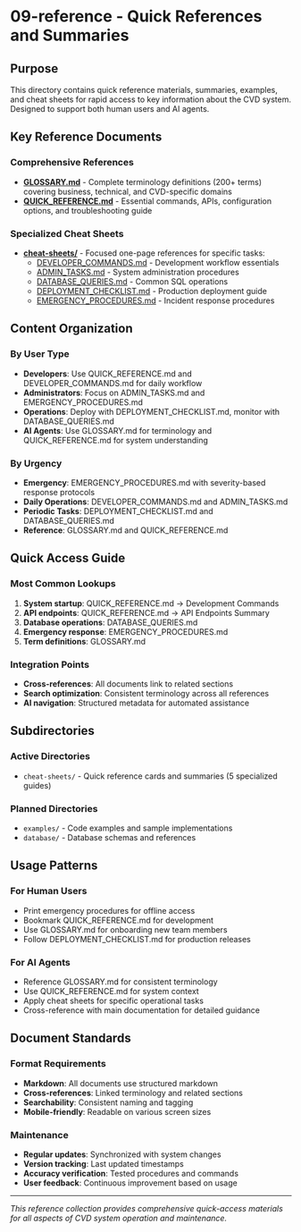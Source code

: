# 09-reference - Quick References and Summaries

## Purpose
This directory contains quick reference materials, summaries, examples, and cheat sheets for rapid access to key information about the CVD system. Designed to support both human users and AI agents.

## Key Reference Documents

### Comprehensive References
- **[GLOSSARY.md](GLOSSARY.md)** - Complete terminology definitions (200+ terms) covering business, technical, and CVD-specific domains
- **[QUICK_REFERENCE.md](QUICK_REFERENCE.md)** - Essential commands, APIs, configuration options, and troubleshooting guide

### Specialized Cheat Sheets
- **[cheat-sheets/](cheat-sheets/)** - Focused one-page references for specific tasks:
  - [DEVELOPER_COMMANDS.md](cheat-sheets/DEVELOPER_COMMANDS.md) - Development workflow essentials
  - [ADMIN_TASKS.md](cheat-sheets/ADMIN_TASKS.md) - System administration procedures
  - [DATABASE_QUERIES.md](cheat-sheets/DATABASE_QUERIES.md) - Common SQL operations
  - [DEPLOYMENT_CHECKLIST.md](cheat-sheets/DEPLOYMENT_CHECKLIST.md) - Production deployment guide
  - [EMERGENCY_PROCEDURES.md](cheat-sheets/EMERGENCY_PROCEDURES.md) - Incident response procedures

## Content Organization

### By User Type
- **Developers**: Use QUICK_REFERENCE.md and DEVELOPER_COMMANDS.md for daily workflow
- **Administrators**: Focus on ADMIN_TASKS.md and EMERGENCY_PROCEDURES.md
- **Operations**: Deploy with DEPLOYMENT_CHECKLIST.md, monitor with DATABASE_QUERIES.md
- **AI Agents**: Use GLOSSARY.md for terminology and QUICK_REFERENCE.md for system understanding

### By Urgency
- **Emergency**: EMERGENCY_PROCEDURES.md with severity-based response protocols
- **Daily Operations**: DEVELOPER_COMMANDS.md and ADMIN_TASKS.md
- **Periodic Tasks**: DEPLOYMENT_CHECKLIST.md and DATABASE_QUERIES.md
- **Reference**: GLOSSARY.md and QUICK_REFERENCE.md

## Quick Access Guide

### Most Common Lookups
1. **System startup**: QUICK_REFERENCE.md → Development Commands
2. **API endpoints**: QUICK_REFERENCE.md → API Endpoints Summary
3. **Database operations**: DATABASE_QUERIES.md
4. **Emergency response**: EMERGENCY_PROCEDURES.md
5. **Term definitions**: GLOSSARY.md

### Integration Points
- **Cross-references**: All documents link to related sections
- **Search optimization**: Consistent terminology across all references
- **AI navigation**: Structured metadata for automated assistance

## Subdirectories

### Active Directories
- `cheat-sheets/` - Quick reference cards and summaries (5 specialized guides)

### Planned Directories
- `examples/` - Code examples and sample implementations
- `database/` - Database schemas and references  

## Usage Patterns

### For Human Users
- Print emergency procedures for offline access
- Bookmark QUICK_REFERENCE.md for development
- Use GLOSSARY.md for onboarding new team members
- Follow DEPLOYMENT_CHECKLIST.md for production releases

### For AI Agents
- Reference GLOSSARY.md for consistent terminology
- Use QUICK_REFERENCE.md for system context
- Apply cheat sheets for specific operational tasks
- Cross-reference with main documentation for detailed guidance

## Document Standards

### Format Requirements
- **Markdown**: All documents use structured markdown
- **Cross-references**: Linked terminology and related sections
- **Searchability**: Consistent naming and tagging
- **Mobile-friendly**: Readable on various screen sizes

### Maintenance
- **Regular updates**: Synchronized with system changes
- **Version tracking**: Last updated timestamps
- **Accuracy verification**: Tested procedures and commands
- **User feedback**: Continuous improvement based on usage

---

*This reference collection provides comprehensive quick-access materials for all aspects of CVD system operation and maintenance.*